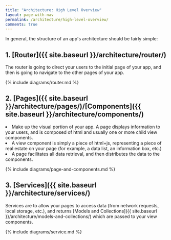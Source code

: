 ```yaml
---
title: "Architecture: High Level Overview"
layout: page-with-nav
permalink: /architecture/high-level-overview/
comments: true
---
```


In general, the structure of an app's architecture should be fairly simple:

## 1. [Router]({{ site.baseurl }}/architecture/router/)

The router is going to direct your users to the initial page of your app, and
then is going to navigate to the other pages of your app.

{% include diagrams/router.md %}


## 2. [Pages]({{ site.baseurl }}/architecture/pages/)/[Components]({{ site.baseurl }}/architecture/components/)

<li>Make up the visual portion of your app. A page displays information to your 
users, and is composed of html and usually one or more child view components.</li> 

<li>A view component is simply a piece of html+js, representing a piece of real 
estate on your page (for example, a data list, an information box, etc.)</li>

<li>A page facilitates all data retrieval, and then distributes the data to the 
components.</li>

{% include diagrams/page-and-components.md %}


## 3. [Services]({{ site.baseurl }}/architecture/services/)

Services are to allow your pages to access data (from network requests, local 
storage, etc.), and returns [Models and Collections]({{ site.baseurl }}/architecture/models-and-collections/) 
which are passed to your view components. 

{% include diagrams/service.md %}